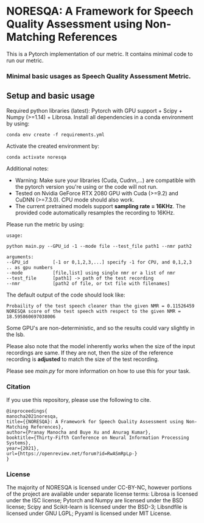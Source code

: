 # NORESQA: A Framework for Speech Quality Assessment using Non-Matching References


This is a Pytorch implementation of our metric. It contains minimal code to run our metric.

### Minimal basic usages as Speech Quality Assessment Metric.

##  Setup and basic usage

Required python libraries (latest): Pytorch with GPU support + Scipy + Numpy (>=1.14) + Librosa.
Install all dependencies in a conda environment by using:
```
conda env create -f requirements.yml
```
Activate the created environment by:
```
conda activate noresqa
```

Additional notes:
- Warning: Make sure your libraries (Cuda, Cudnn,...) are compatible with the pytorch version you're using or the code will not run.
- Tested on Nvidia GeForce RTX 2080 GPU with Cuda (>=9.2) and CuDNN (>=7.3.0). CPU mode should also work.
- The current pretrained models support **sampling rate = 16KHz**. The provided code automatically resamples the recording to 16KHz.

Please run the metric by using:
```
usage:

python main.py --GPU_id -1 --mode file --test_file path1 --nmr path2

arguments:
--GPU_id         [-1 or 0,1,2,3,...] specify -1 for CPU, and 0,1,2,3 .. as gpu numbers
--mode           [file,list] using single nmr or a list of nmr
--test_file      [path1] -> path of the test recording
--nmr            [path2 of file, or txt file with filenames]
```

The default output of the code should look like:

```
Probaility of the test speech cleaner than the given NMR = 0.11526459
NORESQA score of the test speech with respect to the given NMR = 18.595860697038006
```

Some GPU's are non-deterministic, and so the results could vary slightly in the lsb.

Please also note that the model inherently works when the size of the input recordings are same. If they are not, then the size of the reference recording is **adjusted** to match the size of the test recording.

Please see *main.py* for more information on how to use this for your task.

### Citation

If you use this repository, please use the following to cite.

```
@inproceedings{
manocha2021noresqa,
title={{NORESQA}: A Framework for Speech Quality Assessment using Non-Matching References},
author={Pranay Manocha and Buye Xu and Anurag Kumar},
booktitle={Thirty-Fifth Conference on Neural Information Processing Systems},
year={2021},
url={https://openreview.net/forum?id=RwASmRpLp-}
}
```

### License
The majority of NORESQA is licensed under CC-BY-NC, however portions of the project are available under separate license terms: Librosa is licensed under the ISC license; Pytorch and Numpy are licensed under the BSD license; Scipy and Scikit-learn is licensed under the BSD-3; Libsndfile is licensed under GNU LGPL; Pyyaml is licensed under MIT License.
